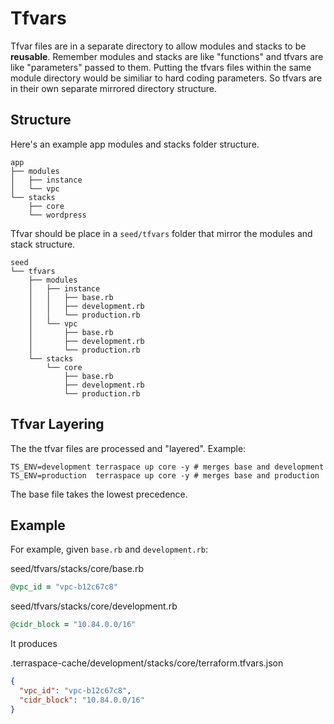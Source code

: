# Tfvars

Tfvar files are in a separate directory to allow modules and stacks to be **reusable**.  Remember modules and stacks are like "functions" and tfvars are like "parameters" passed to them. Putting the tfvars files within the same module directory would be similiar to hard coding parameters. So tfvars are in their own separate mirrored directory structure.

## Structure

Here's an example app modules and stacks folder structure.

    app
    ├── modules
    │   ├── instance
    │   └── vpc
    └── stacks
        ├── core
        └── wordpress

Tfvar should be place in a `seed/tfvars` folder that mirror the modules and stack structure.

    seed
    └── tfvars
        ├── modules
        │   ├── instance
        │   │   ├── base.rb
        │   │   ├── development.rb
        │   │   └── production.rb
        │   └── vpc
        │       ├── base.rb
        │       ├── development.rb
        │       └── production.rb
        └── stacks
            └── core
                ├── base.rb
                ├── development.rb
                └── production.rb

## Tfvar Layering

The the tfvar files are processed and "layered".  Example:

    TS_ENV=development terraspace up core -y # merges base and development
    TS_ENV=production  terraspace up core -y # merges base and production

The base file takes the lowest precedence.

## Example

For example, given `base.rb` and `development.rb`:

seed/tfvars/stacks/core/base.rb

```ruby
@vpc_id = "vpc-b12c67c8"
```

seed/tfvars/stacks/core/development.rb

```ruby
@cidr_block = "10.84.0.0/16"
```

It produces


.terraspace-cache/development/stacks/core/terraform.tfvars.json

```json
{
  "vpc_id": "vpc-b12c67c8",
  "cidr_block": "10.84.0.0/16"
}
```
